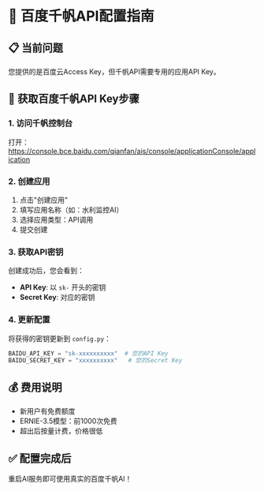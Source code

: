 # 🚀 百度千帆API配置指南

## 📋 当前问题
您提供的是百度云Access Key，但千帆API需要专用的应用API Key。

## 🔧 获取百度千帆API Key步骤

### 1. 访问千帆控制台
打开：https://console.bce.baidu.com/qianfan/ais/console/applicationConsole/application

### 2. 创建应用
1. 点击"创建应用"
2. 填写应用名称（如：水利监控AI）
3. 选择应用类型：API调用
4. 提交创建

### 3. 获取API密钥
创建成功后，您会看到：
- **API Key**: 以 `sk-` 开头的密钥
- **Secret Key**: 对应的密钥

### 4. 更新配置
将获得的密钥更新到 `config.py`：
```python
BAIDU_API_KEY = "sk-xxxxxxxxxx"  # 您的API Key
BAIDU_SECRET_KEY = "xxxxxxxxxx"   # 您的Secret Key
```

## 💰 费用说明
- 新用户有免费额度
- ERNIE-3.5模型：前1000次免费
- 超出后按量计费，价格很低

## ✅ 配置完成后
重启AI服务即可使用真实的百度千帆AI！
